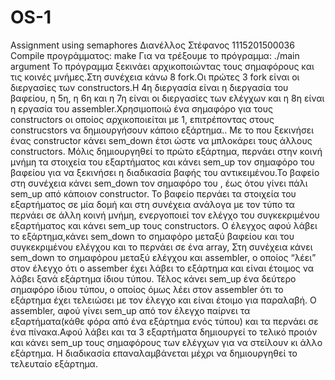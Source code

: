 # OS-1
Assignment using semaphores
Διανέλλος Στέφανος
1115201500036
Compile προγράμματος: make
Για να τρέξουμε το πρόγραμμα: ./main argument
Το πρόγραμμα ξεκινάει αρχικοποιώντας τους σημαφόρους και τις κοινές μνήμες.Στη συνέχεια κάνω
8 fork.Οι πρώτες 3 fork είναι οι διεργασίες των constructors.Η 4η διεργασία είναι η διεργασία του
βαφείου, η 5η, η 6η και η 7η είναι οι διεργασίες των ελέγχων και η 8η είναι η εργασία του
assembler.Χρησιμοποιώ ένα σημαφόρο για τους constructors οι οποίος αρχικοποιείται με 1,
επιτρέποντας στους construcstors να δημιουργήσουν κάποιο εξάρτημα.. Με το που ξεκινήσει ένας
constructor κάνει sem_down έτσι ώστε να μπλοκάρει τους άλλους constructors. Μόλις
δημιουργηθεί το πρώτο εξάρτημα, περνάει στην κοινή μνήμη τα στοιχεία του εξαρτήματος και
κάνει sem_up τον σημαφόρο του βαφείου για να ξεκινήσει η διαδικασία βαφής του αντικειμένου.Το
βαφείο στη συνέχεια κάνει sem_down τον σημαφόρο του , έως ότου γίνει πάλι sem_up από κάποιον
constructor. Το βαφείο περνάει τα στοιχεία του εξαρτήματος σε μία δομή και στη συνέχεια ανάλογα
με τον τύπο τα περνάει σε άλλη κοινή μνήμη, ενεργοποιεί τον ελέγχο του συγκεκριμένου
εξαρτήματος και κάνει sem_up τους constructors. Ο έλεγχος αφού λάβει το εξάρτημα,κάνει
sem_down το σημαφόρο μεταξύ βαφείου και του συγκεκριμένου ελέγχου και το περνάει σε ένα
array, Στη συνέχεια κάνει sem_down το σημαφόρου μεταξύ ελέγχου και assembler, ο οποίος “λέει”
στον έλεγχο ότι ο assember έχει λάβει το εξάρτημα και είναι έτοιμος να λάβει ξανά εξάρτημα ίδιου
τύπου. Τέλος κάνει sem_up ένα δεύτερο σημαφόρο ίδιου τύπου, ο οποίος όμως λέει στον assembler
ότι το εξάρτημα έχει τελειώσει με τον έλεγχο και είναι έτοιμο για παραλαβή. Ο assembler, αφού
γίνει sem_up από τον έλεγχο παίρνει τα εξαρτήματα(κάθε φόρα από ένα εξάρτημα ενός τύπου) και
τα περνάει σε ένα πίνακα.Αφού λάβει και τα 3 εξαρτήματα δημιουργεί το τελικό προιόν και κάνει
sem_up τους σημαφόρους των ελέγχων για να στείλουν κι άλλο εξάρτημα. Η διαδικασία
επαναλαμβάνεται μέχρι να δημιουργηθεί το τελευταίο εξάρτημα.
